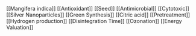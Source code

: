 [[Mangifera indica]]
[[Antioxidant]]
[[Seed]]
[[Antimicrobial]]
[[Cytotoxic]]
[[Silver Nanoparticles]]
[[Green Synthesis]]
[[Citric acid]]
[[Pretreatment]]
[[Hydrogen production]]
[[Disintegration Time]]
[[Ozonation]]
[[Energy Valuation]]
